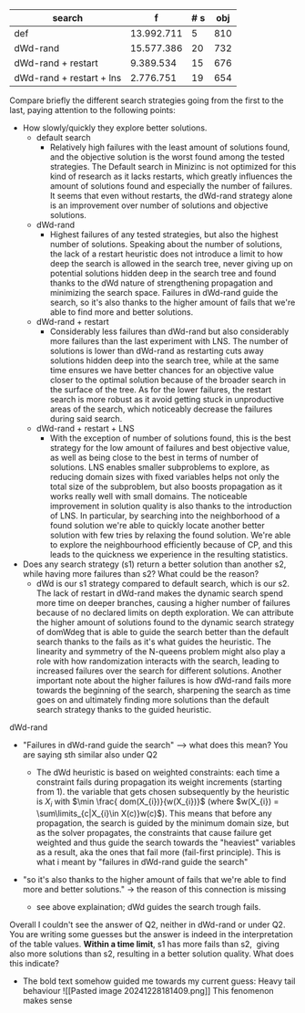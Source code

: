 
| search                   | f          | # s | obj |
| ------------------------ | ---------- | --- | --- |
| def                      | 13.992.711 | 5   | 810 |
| dWd-rand                 | 15.577.386 | 20  | 732 |
| dWd-rand + restart       | 9.389.534  | 15  | 676 |
| dWd-rand + restart + lns | 2.776.751  | 19  | 654 |

Compare briefly the different search strategies going from the first to the last, paying attention to the following points:
- How slowly/quickly they explore better solutions.
	- default search
		- Relatively high failures with the least amount of solutions found, and the objective solution is the worst found among the tested strategies. The Default search in Minizinc is not optimized for this kind of research as it lacks restarts, which greatly influences the amount of solutions found and especially the number of failures. It seems that even without restarts, the dWd-rand strategy alone is an improvement over number of solutions and objective solutions.
	- dWd-rand
		- Highest failures of any tested strategies, but also the highest number of solutions. Speaking about the number of solutions, the lack of a restart heuristic does not introduce a limit to how deep the search is allowed in the search tree, never giving up on potential solutions hidden deep in the search tree and found thanks to the dWd nature of strengthening propagation and minimizing the search space. Failures in dWd-rand guide the search, so it's also thanks to the higher amount of fails that we're able to find more and better solutions.
	- dWd-rand + restart
		- Considerably less failures than dWd-rand but also considerably more failures than the last experiment with LNS. The number of solutions is lower than dWd-rand as restarting cuts away solutions hidden deep into the search tree, while at the same time ensures we have better chances for an objective value closer to the optimal solution because of the broader search in the surface of the tree. As for the lower failures, the restart search is more robust as it avoid getting stuck in unproductive areas of the search, which noticeably decrease the failures during said search.
	- dWd-rand + restart + LNS
		- With the exception of number of solutions found, this is the best strategy for the low amount of failures and best objective value, as well as being close to the best in terms of number of solutions. LNS enables smaller subproblems to explore, as reducing domain sizes with fixed variables helps not only the total size of the subproblem, but also boosts propagation as it works really well with small domains. The noticeable improvement in solution quality is also thanks to the introduction of LNS. In particular, by searching into the neighborhood of a found solution we're able to quickly locate another better solution with few tries by relaxing the found solution. We're able to explore the neighbourhood efficiently because of CP, and this leads to the quickness we experience in the resulting statistics.
- Does any search strategy (s1) return a better solution than another s2, while having more failures than s2? What could be the reason?
	- dWd is our s1 strategy compared to default search, which is our s2. The lack of restart in dWd-rand makes the dynamic search spend more time on deeper branches, causing a higher number of failures because of no declared limits on depth exploration. We can attribute the higher amount of solutions found to the dynamic search strategy of domWdeg that is able to guide the search better than the default search thanks to the fails as it's what guides the heuristic. The linearity and symmetry of the N-queens problem might also play a role with how randomization interacts with the search, leading to increased failures over the search for different solutions.
	  Another important note about the higher failures is how dWd-rand fails more towards the beginning of the search, sharpening the search as time goes on and ultimately finding more solutions than the default search strategy thanks to the guided heuristic.


dWd-rand  

- "Failures in dWd-rand guide the search" --> what does this mean? You are saying sth similar also under Q2  
	- The dWd heuristic is based on weighted constraints: each time a constraint fails during propagation its weight increments (starting from 1). the variable that gets chosen subsequently by the heuristic is $X_i$ with $\min \frac{ dom(X_{i})}{w(X_{i})}$ (where $w(X_{i}) = \sum\limits_{c|X_{i}\in X(c)}w(c)$). This means that before any propagation, the search is guided by the minimum domain size, but as the solver propagates, the constraints that cause failure get weighted and thus guide the search towards the "heaviest" variables as a result, aka the ones that fail more (fail-first principle). This is what i meant by "failures in dWd-rand guide the search"

- "so it's also thanks to the higher amount of fails that we're able to find more and better solutions." -> the reason of this connection is missing
	- see above explaination; dWd guides the search trough fails.

Overall I couldn't see the answer of Q2, neither in dWd-rand or under Q2. You are writing some guesses but the answer is indeed in the interpretation of the table values. **Within a time limit**, s1 has more fails than s2,  giving also more solutions than s2, resulting in a better solution quality. What does this indicate?
- The bold text somehow guided me towards my current guess: Heavy tail behaviour
	![[Pasted image 20241228181409.png]]
	This fenomenon makes sense 
  
